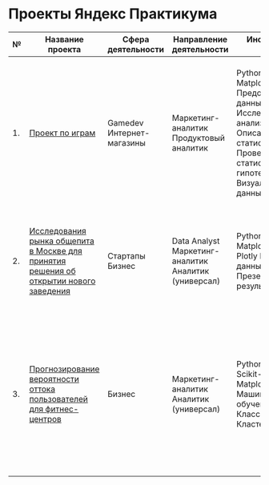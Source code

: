 
# Проекты Яндекс Практикума
 
| №  | Название проекта                                                                       | Сфера деятельности        | Направление деятельности                             | Инструменты, навыки                                                                                                                                      | Описание проекта                                                                                                                                                                           |
|----|----------------------------------------------------------------------------------------|---------------------------|------------------------------------------------------|----------------------------------------------------------------------------------------------------------------------------------------------------------|--------------------------------------------------------------------------------------------------------------------------------------------------------------------------------------------|
| 1. | [Проект по играм](https://github.com/Alice-Goncharova/All_projects/blob/main/%D0%9F%D1%80%D0%BE%D0%B5%D0%BA%D1%82%20%D0%BF%D0%BE%20%D0%B8%D0%B3%D1%80%D0%B0%D0%BC.ipynb)                                                                        | Gamedev Интернет-магазины | Маркетинг-аналитик Продуктовый аналитик              | Python Pandas Matplotlib SciPy Предобработка данных Исследовательский анализ Описательная статистика Проверка статистических гипотез Визуализация данных | Используя исторические данные о продажах компьютерных игр, оценки пользователей и экспертов, жанры и платформы, выявить закономерности, определяющие успешность игры                       |
| 2. | [Исследования рынка общепита в Москве для принятия решения об открытии нового заведения](https://github.com/Alice-Goncharova/All_projects/blob/main/%D0%A0%D0%B0%D1%81%D1%81%D0%BA%D0%B0%D0%B7%D0%B0%D1%82%D1%8C%20%D0%B8%D1%81%D1%82%D0%BE%D1%80%D0%B8%D1%8E%20%D1%81%20%D0%BF%D0%BE%D0%BC%D0%BE%D1%89%D1%8C%D1%8E%20%D0%B4%D0%B0%D0%BD%D0%BD%D1%8B%D1%85.ipynb) | Стартапы Бизнес           | Data Analyst Маркетинг-аналитик Аналитик (универсал) | Python Pandas Matplotlib Seaborn Plotly Визуализация данных Презентация результатов                                                                      | Исследование рынка общественного питания на основе открытых данных, подготовка презентации для инвесторов                                                                                  |
| 3. | [Прогнозирование вероятности оттока пользователей для фитнес-центров](https://github.com/Alice-Goncharova/All_projects/blob/main/%D0%9F%D1%80%D0%BE%D0%B5%D0%BA%D1%82%20%D0%BF%D0%BE%20%D0%BC%D0%B0%D1%88%D0%B8%D0%BD%D0%BD%D0%BE%D0%BC%D1%83%20%D0%BE%D0%B1%D1%83%D1%87%D0%B5%D0%BD%D0%B8%D1%8E%20(%D1%84%D0%B8%D1%82%D0%BD%D0%B5%D1%81-%D0%BA%D0%BB%D1%83%D0%B1).ipynb)                    | Бизнес                    | Маркетинг-аналитик Аналитик (универсал)              | Python Pandas Scikit-learn Matplotlib Seaborn Машинное обучение Классификация Кластеризация                                                              | На основе данных о посетителях сети фитнес- центров спрогнозировать вероятность оттока для каждого клиента в следующем месяце, сформировать с помощью кластеризации портреты пользователей |












